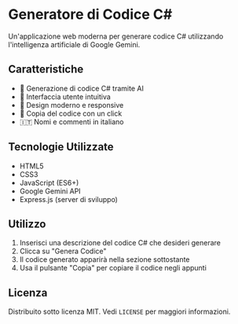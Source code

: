 # Generatore di Codice C#

Un'applicazione web moderna per generare codice C# utilizzando l'intelligenza artificiale di Google Gemini.

## Caratteristiche

- 🤖 Generazione di codice C# tramite AI
- 📝 Interfaccia utente intuitiva
- 🎨 Design moderno e responsive
- 🔄 Copia del codice con un click
- 🇮🇹 Nomi e commenti in italiano

## Tecnologie Utilizzate

- HTML5
- CSS3
- JavaScript (ES6+)
- Google Gemini API
- Express.js (server di sviluppo)

## Utilizzo

1. Inserisci una descrizione del codice C# che desideri generare
2. Clicca su "Genera Codice"
3. Il codice generato apparirà nella sezione sottostante
4. Usa il pulsante "Copia" per copiare il codice negli appunti

## Licenza

Distribuito sotto licenza MIT. Vedi `LICENSE` per maggiori informazioni.
